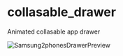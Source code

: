 # collasable_drawer

Animated collasable app drawer


![Samsung2phonesDrawerPreview](https://user-images.githubusercontent.com/89051381/179352186-d4763116-8145-4ff2-b195-ecf2249d5183.png)
